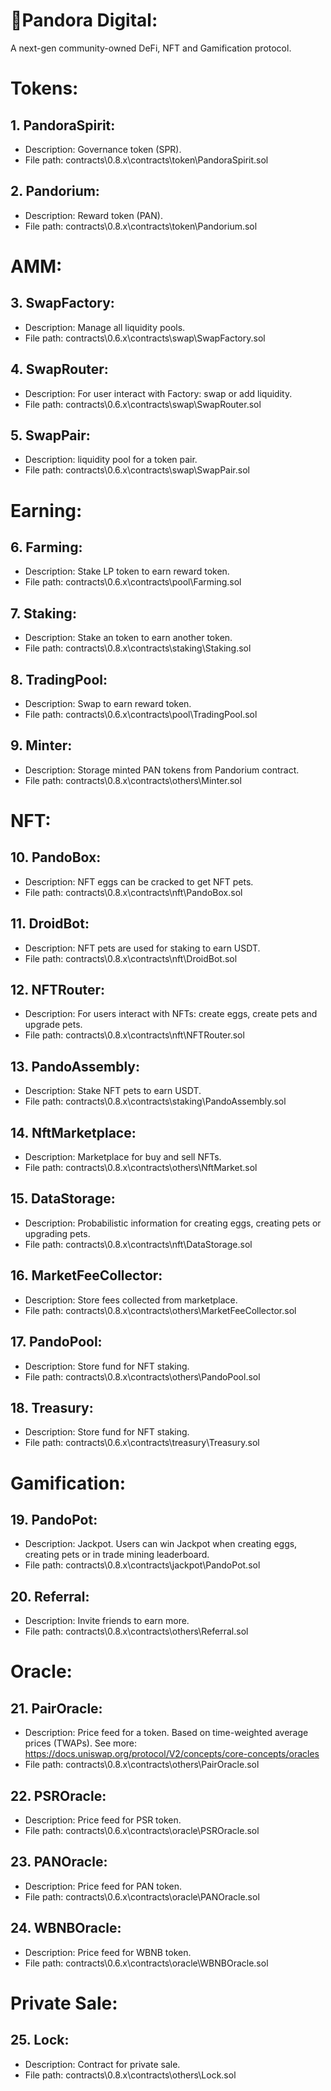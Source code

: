 # 🤖Pandora Digital:
A next-gen community-owned DeFi, NFT and Gamification protocol.

# Tokens:

## 1. PandoraSpirit:
- Description: Governance token (SPR).
- File path: contracts\0.8.x\contracts\token\PandoraSpirit.sol

## 2. Pandorium:
- Description: Reward token (PAN).
- File path: contracts\0.8.x\contracts\token\Pandorium.sol

# AMM:

## 3. SwapFactory:
- Description: Manage all liquidity pools.
- File path: contracts\0.6.x\contracts\swap\SwapFactory.sol

## 4. SwapRouter:
- Description: For user interact with Factory: swap or add liquidity.
- File path: contracts\0.6.x\contracts\swap\SwapRouter.sol

## 5. SwapPair:
- Description: liquidity pool for a token pair.
- File path: contracts\0.6.x\contracts\swap\SwapPair.sol

# Earning:
## 6. Farming:
- Description: Stake LP token to earn reward token.
- File path: contracts\0.6.x\contracts\pool\Farming.sol

## 7. Staking:
- Description: Stake an token to earn another token.
- File path: contracts\0.8.x\contracts\staking\Staking.sol

## 8. TradingPool:
- Description: Swap to earn reward token.
- File path: contracts\0.6.x\contracts\pool\TradingPool.sol

## 9. Minter:
- Description: Storage minted PAN tokens from Pandorium contract.
- File path: contracts\0.8.x\contracts\others\Minter.sol
# NFT:
## 10. PandoBox:
- Description: NFT eggs can be cracked to get NFT pets.
- File path: contracts\0.8.x\contracts\nft\PandoBox.sol

## 11. DroidBot:
- Description: NFT pets are used for staking to earn USDT.
- File path: contracts\0.8.x\contracts\nft\DroidBot.sol

## 12. NFTRouter:
- Description: For users interact with NFTs: create eggs, create pets and upgrade pets.
- File path: contracts\0.8.x\contracts\nft\NFTRouter.sol

## 13. PandoAssembly: 
- Description: Stake NFT pets to earn USDT.
- File path: contracts\0.8.x\contracts\staking\PandoAssembly.sol

## 14. NftMarketplace:
- Description: Marketplace for buy and sell NFTs.
- File path: contracts\0.8.x\contracts\others\NftMarket.sol

## 15. DataStorage: 
- Description: Probabilistic information for creating eggs, creating pets or upgrading pets.
- File path: contracts\0.8.x\contracts\nft\DataStorage.sol

## 16. MarketFeeCollector:
- Description: Store fees collected from marketplace.
- File path: contracts\0.8.x\contracts\others\MarketFeeCollector.sol

## 17. PandoPool:
- Description: Store fund for NFT staking.
- File path: contracts\0.8.x\contracts\others\PandoPool.sol

## 18. Treasury:
- Description: Store fund for NFT staking.
- File path: contracts\0.6.x\contracts\treasury\Treasury.sol

# Gamification:
## 19. PandoPot:
- Description: Jackpot. Users can win Jackpot when creating eggs, creating pets or in trade mining leaderboard.
- File path: contracts\0.8.x\contracts\jackpot\PandoPot.sol

## 20. Referral:
- Description: Invite friends to earn more.
- File path: contracts\0.8.x\contracts\others\Referral.sol

# Oracle:
## 21. PairOracle:
- Description: Price feed for a token. Based on time-weighted average prices (TWAPs). See more: https://docs.uniswap.org/protocol/V2/concepts/core-concepts/oracles
- File path: contracts\0.8.x\contracts\others\PairOracle.sol

## 22. PSROracle:
- Description: Price feed for PSR token.
- File path: contracts\0.6.x\contracts\oracle\PSROracle.sol

## 23. PANOracle:
- Description: Price feed for PAN token.
- File path: contracts\0.6.x\contracts\oracle\PANOracle.sol

## 24. WBNBOracle:
- Description: Price feed for WBNB token.
- File path: contracts\0.6.x\contracts\oracle\WBNBOracle.sol

# Private Sale:
## 25. Lock:
- Description: Contract for private sale.
- File path: contracts\0.8.x\contracts\others\Lock.sol



